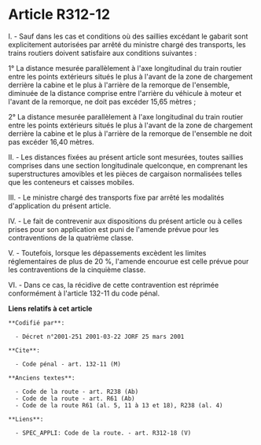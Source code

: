 # Article R312-12

I. - Sauf dans les cas et conditions où des saillies excédant le gabarit sont explicitement autorisées par arrêté du ministre
chargé des transports, les trains routiers doivent satisfaire aux conditions suivantes :

1° La distance mesurée parallèlement à l'axe longitudinal du train routier entre les points extérieurs situés le plus à
l'avant de la zone de chargement derrière la cabine et le plus à l'arrière de la remorque de l'ensemble, diminuée de la
distance comprise entre l'arrière du véhicule à moteur et l'avant de la remorque, ne doit pas excéder 15,65 mètres ;

2° La distance mesurée parallèlement à l'axe longitudinal du train routier entre les points extérieurs situés le plus à
l'avant de la zone de chargement derrière la cabine et le plus à l'arrière de la remorque de l'ensemble ne doit pas excéder
16,40 mètres.

II. - Les distances fixées au présent article sont mesurées, toutes saillies comprises dans une section longitudinale
quelconque, en comprenant les superstructures amovibles et les pièces de cargaison normalisées telles que les conteneurs et
caisses mobiles.

III. - Le ministre chargé des transports fixe par arrêté les modalités d'application du présent article.

IV. - Le fait de contrevenir aux dispositions du présent article ou à celles prises pour son application est puni de l'amende
prévue pour les contraventions de la quatrième classe.

V. - Toutefois, lorsque les dépassements excèdent les limites réglementaires de plus de 20 %, l'amende encourue est celle
prévue pour les contraventions de la cinquième classe.

VI. - Dans ce cas, la récidive de cette contravention est réprimée conformément à l'article 132-11 du code pénal.

**Liens relatifs à cet article**

	**Codifié par**:

	  - Décret n°2001-251 2001-03-22 JORF 25 mars 2001

	**Cite**:

	  - Code pénal - art. 132-11 (M)

	**Anciens textes**:

	  - Code de la route - art. R238 (Ab)
	  - Code de la route - art. R61 (Ab)
	  - Code de la route R61 (al. 5, 11 à 13 et 18), R238 (al. 4)

	**Liens**:

	  - SPEC_APPLI: Code de la route. - art. R312-18 (V)
